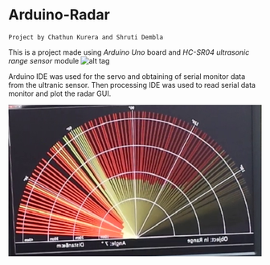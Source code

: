 # Arduino-Radar
~~~~~~~~~~~~~~~~~~~~~~~~~~~~~~~~~~~~~~~~~~~~~~~~~~~~~~~~~~~~~~~~~~~~~~~~~~~~~~~~~~~~~~~~~~~~~~~~~~~~~~~~~~~~~~~~~~~~~~~~~~~~
Project by Chathun Kurera and Shruti Dembla
~~~~~~~~~~~~~~~~~~~~~~~~~~~~~~~~~~~~~~~~~~~~~~~~~~~~~~~~~~~~~~~~~~~~~~~~~~~~~~~~~~~~~~~~~~~~~~~~~~~~~~~~~~~~~~~~~~~~~~~~~~~~


This is a project made using *Arduino Uno* board and *HC-SR04 ultrasonic range sensor* module
![alt tag](https://github.com/ychathun/Arduino-Radar/blob/master/Radar%20build%20images/20151110_190104.jpg)

Arduino IDE was used for the servo and obtaining of serial monitor data from the ultranic sensor. Then processing IDE was
used to read serial data monitor and plot the radar GUI.

![alt tag](https://github.com/ChathunKurera/Arduino-Radar/blob/master/Radar%20build%20images/GUIradar.jpg)
